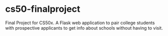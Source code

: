 # cs50-finalproject
Final Project for CS50x. A Flask web application to pair college students with prospective applicants to get info about schools without having to visit.
